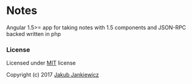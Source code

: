 # Notes

Angular 1.5>= app for taking notes with 1.5 components and JSON-RPC backed written in php

### License

Licensed under [MIT](http://opensource.org/licenses/MIT) license

Copyright (c) 2017 [Jakub Jankiewicz](http://jcubic.pl/me)

